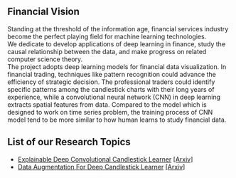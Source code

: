 ## Financial Vision
Standing at the threshold of the information age, financial services industry become the perfect playing field for machine learning technologies.  
We dedicate to develop applications of deep learning in finance, study the causal relationship between the data, and make progress on related computer science theory.  
The project adopts deep learning models for financial data visualization. In financial trading, techniques like pattern recognition could advance the efficiency of strategic decision. The professional traders could identify specific patterns among the candlestick charts with their long years of experience, while a convolutional neural network (CNN) in deep learning extracts spatial features from data. Compared to the model which is designed to work on time series problem, the training process of CNN model tend to be more similar to how human learns to study financial data.  

## List of our Research Topics

- [Explainable Deep Convolutional Candlestick Learner](https://github.com/pecu/FinancialVision/tree/master/Explainable%20Deep%20Convolutional%20Candlestick%20Learner)  [[Arxiv]](https://arxiv.org/abs/2001.02767)
- [Data Augmentation For Deep Candlestick Learner](https://github.com/pecu/FinancialVision/tree/master/Data%20Augmentation%20For%20Deep%20Candlestick%20Learner)  [[Arxiv]](https://arxiv.org/abs/2005.06731)
